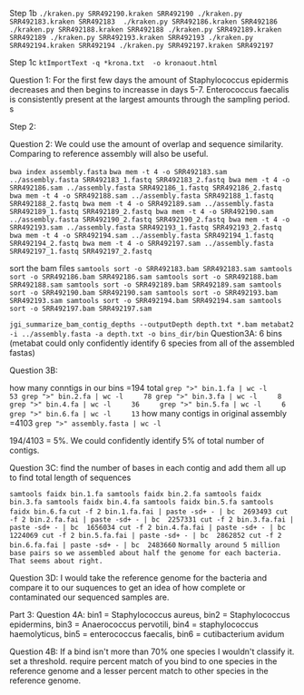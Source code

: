 Step 1b
`
./kraken.py SRR492190.kraken SRR492190
./kraken.py SRR492183.kraken SRR492183 
./kraken.py SRR492186.kraken SRR492186
./kraken.py SRR492188.kraken SRR492188
./kraken.py SRR492189.kraken SRR492189
./kraken.py SRR492193.kraken SRR492193
./kraken.py SRR492194.kraken SRR492194
./kraken.py SRR492197.kraken SRR492197
`

Step 1c
`
ktImportText -q *krona.txt  -o kronaout.html
`

Question 1: For the first few days the amount of Staphylococcus epidermis decreases and then begins to increasse in days 5-7. Enterococcus faecalis is consistently present at the largest amounts through the sampling period. s

Step 2:

Question 2: We could use the amount of overlap and sequence similarity. Comparing to reference assembly will also be useful. 

`
bwa index assembly.fasta
`
`
bwa mem -t 4 -o SRR492183.sam ../assembly.fasta SRR492183_1.fastq SRR492183_2.fastq
bwa mem -t 4 -o SRR492186.sam ../assembly.fasta SRR492186_1.fastq SRR492186_2.fastq
bwa mem -t 4 -o SRR492188.sam ../assembly.fasta SRR492188_1.fastq SRR492188_2.fastq
bwa mem -t 4 -o SRR492189.sam ../assembly.fasta SRR492189_1.fastq SRR492189_2.fastq
bwa mem -t 4 -o SRR492190.sam ../assembly.fasta SRR492190_2.fastq SRR492190_2.fastq
bwa mem -t 4 -o SRR492193.sam ../assembly.fasta SRR492193_1.fastq SRR492193_2.fastq
bwa mem -t 4 -o SRR492194.sam ../assembly.fasta SRR492194_1.fastq SRR492194_2.fastq
bwa mem -t 4 -o SRR492197.sam ../assembly.fasta SRR492197_1.fastq SRR492197_2.fastq
`

sort the bam files
`
samtools sort -o SRR492183.bam SRR492183.sam
samtools sort -o SRR492186.bam SRR492186.sam
samtools sort -o SRR492188.bam SRR492188.sam
samtools sort -o SRR492189.bam SRR492189.sam
samtools sort -o SRR492190.bam SRR492190.sam
samtools sort -o SRR492193.bam SRR492193.sam
samtools sort -o SRR492194.bam SRR492194.sam
samtools sort -o SRR492197.bam SRR492197.sam
`


`
jgi_summarize_bam_contig_depths --outputDepth depth.txt *.bam
metabat2 -i ../assembly.fasta -a depth.txt -o bins_dir/bin
`
Question3A:
6 bins (metabat could only confidently identify 6 species from all of the assembled fastas)

Question 3B: 

how many conntigs in our bins =194 total
`
grep ">" bin.1.fa | wc -l     53
grep ">" bin.2.fa | wc -l     78
grep ">" bin.3.fa | wc -l     8 
grep ">" bin.4.fa | wc -l     36    
grep ">" bin.5.fa | wc -l     6
grep ">" bin.6.fa | wc -l     13
`
how many contigs in original assembly =4103
`
grep ">" assembly.fasta | wc -l  
`  

194/4103 = 5%. We could confidently identify 5% of total number of contigs. 

Question 3C:
find the number of bases in each contig and add them all up to find total length of sequences

`
samtools faidx bin.1.fa
samtools faidx bin.2.fa
samtools faidx bin.3.fa
samtools faidx bin.4.fa
samtools faidx bin.5.fa
samtools faidx bin.6.fa
`
`
cut -f 2 bin.1.fa.fai | paste -sd+ - | bc  2693493
cut -f 2 bin.2.fa.fai | paste -sd+ - | bc  2257331
cut -f 2 bin.3.fa.fai | paste -sd+ - | bc  1656034
cut -f 2 bin.4.fa.fai | paste -sd+ - | bc  1224069
cut -f 2 bin.5.fa.fai | paste -sd+ - | bc  2862852
cut -f 2 bin.6.fa.fai | paste -sd+ - | bc  2483660
`
`
Normally around 5 million base pairs so we assembled about half the genome for each bacteria. That seems about right. 
`


Question 3D: 
I would take the reference genome for the bacteria and compare it to our suquences to get an idea of how complete or contaminated our sequenced samples are. 

Part 3:
Question 4A: bin1 = Staphylococcus aureus, bin2 = Staphylococcus epidermins, bin3 = Anaerococcus pervotili, bin4 = staphylococcus  haemolyticus, bin5 = enterococcus faecalis, bin6 = cutibacterium avidum

Question 4B: If a bind isn't more than 70% one species I wouldn't classify it. set a threshold. require percent match of you bind to one species in the reference genome and a lesser percent match to other species in the reference genome. 


